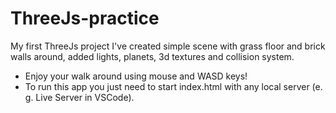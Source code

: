 # ThreeJs-practice
My first ThreeJs project
I've created simple scene with grass floor and brick walls around, added lights, planets, 3d textures and collision system.
- Enjoy your walk around using mouse and WASD keys!
- To run this app you just need to start index.html with any local server (e. g. Live Server in VSCode).